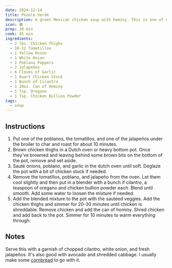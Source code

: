 ```yaml
---
date: 2024-12-14
title: Pozole Verde
description: A green Mexican chicken soup with hominy. This is one of my favorite soups of all time.
icon: 🟢
prep: 10 min
cook: 45 min
ingredients:
  - 2 lbs. Chicken Thighs
  - 10-12 Tomatillos
  - 1 Yellow Onion
  - 1 White Onion
  - 2 Poblano Peppers
  - 2 Jalapeños
  - 6 Cloves of Garlic
  - 1 Quart Chicken Stock
  - 1 Bunch of Cilantro
  - 1 28oz. Can of Hominy
  - 1 Tsp. Oregano
  - 1 Tsp. Chicken Bullion Powder
tags:
  - soup
---
```

## Instructions

1. Put one of the poblanos, the tomatillos, and one of the jalapeños under the broiler to char and roast for about 10 minutes.
1. Brown chicken thighs in a Dutch oven or heavy bottom pot. Once they've browned and leaving behind some brown bits on the bottom of the pot, remove and set aside.
1. Sauté onions, poblano, and garlic in the dutch oven until soft. Deglaze the pot with a bit of chicken stock if needed.
1. Remove the tomatillos, poblano, and jalapeño from the oven. Let them cool slightly and then put in a blender with a bunch if cilantro, a teaspoon of oregano and chicken bullion powder each. Blend until smooth. Add some water to loosen the mixture if needed.
1. Add the blended mixture to the pot with the sautéed veggies. Add the chicken thighs and simmer for 20-30 minutes until chicken is shreddable. Remove chicken and add the can of hominy. Shred chicken and add back to the pot. Simmer for 10 minutes to warm everything through.

## Notes

Serve this with a garnish of chopped cilantro, white onion, and fresh jalapeños. It's also good with avocado and shredded cabbage. I usually make some [cornbread](/recipes/cornbread/) to go with it.